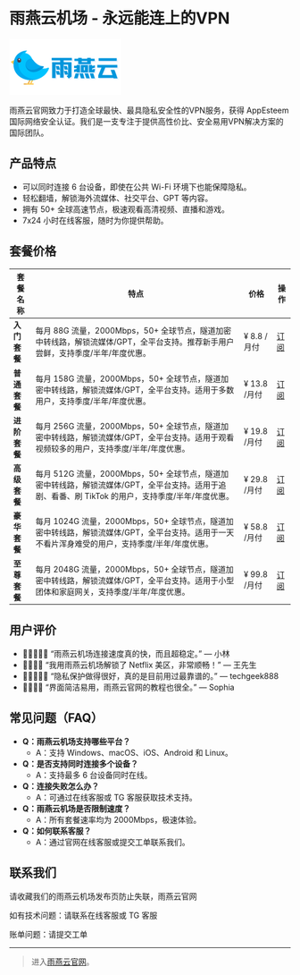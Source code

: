 # 雨燕云机场 - 永远能连上的VPN

![雨燕云机场 Logo](yuyan.webp)

雨燕云官网致力于打造全球最快、最具隐私安全性的VPN服务，获得 AppEsteem 国际网络安全认证。我们是一支专注于提供高性价比、安全易用VPN解决方案的国际团队。

## 产品特点

- 可以同时连接 6 台设备，即使在公共 Wi-Fi 环境下也能保障隐私。
- 轻松翻墙，解锁海外流媒体、社交平台、GPT 等内容。
- 拥有 50+ 全球高速节点，极速观看高清视频、直播和游戏。
- 7x24 小时在线客服，随时为你提供帮助。

## 套餐价格

| 套餐名称 | 特点 | 价格 | 操作 |
| --- | --- | --- | --- |
| **入门套餐** | 每月 88G 流量，2000Mbps，50+ 全球节点，隧道加密中转线路，解锁流媒体/GPT，全平台支持。推荐新手用户尝鲜，支持季度/半年/年度优惠。 | ¥ 8.8 /月付 | [订阅](#) |
| **普通套餐** | 每月 158G 流量，2000Mbps，50+ 全球节点，隧道加密中转线路，解锁流媒体/GPT，全平台支持。适用于多数用户，支持季度/半年/年度优惠。 | ¥ 13.8 /月付 | [订阅](#) |
| **进阶套餐** | 每月 256G 流量，2000Mbps，50+ 全球节点，隧道加密中转线路，解锁流媒体/GPT，全平台支持。适用于观看视频较多的用户，支持季度/半年/年度优惠。 | ¥ 19.8 /月付 | [订阅](#) |
| **高级套餐** | 每月 512G 流量，2000Mbps，50+ 全球节点，隧道加密中转线路，解锁流媒体/GPT，全平台支持。适用于追剧、看番、刷 TikTok 的用户，支持季度/半年/年度优惠。 | ¥ 29.8 /月付 | [订阅](#) |
| **豪华套餐** | 每月 1024G 流量，2000Mbps，50+ 全球节点，隧道加密中转线路，解锁流媒体/GPT，全平台支持。适用于一天不看片浑身难受的用户，支持季度/半年/年度优惠。 | ¥ 58.8 /月付 | [订阅](#) |
| **至尊套餐** | 每月 2048G 流量，2000Mbps，50+ 全球节点，隧道加密中转线路，解锁流媒体/GPT，全平台支持。适用于小型团体和家庭网关，支持季度/半年/年度优惠。 | ¥ 99.8 /月付 | [订阅](#) |

## 用户评价

- 🌟🌟🌟🌟🌟 “雨燕云机场连接速度真的快，而且超稳定。” — 小林
- 🌟🌟🌟🌟 “我用雨燕云机场解锁了 Netflix 美区，非常顺畅！” — 王先生
- 🌟🌟🌟🌟🌟 “隐私保护做得很好，真的是目前用过最靠谱的。” — techgeek888
- 🌟🌟🌟🌟 “界面简洁易用，雨燕云官网的教程也很全。” — Sophia

## 常见问题（FAQ）

- **Q：雨燕云机场支持哪些平台？**
  - A：支持 Windows、macOS、iOS、Android 和 Linux。
- **Q：是否支持同时连接多个设备？**
  - A：支持最多 6 台设备同时在线。
- **Q：连接失败怎么办？**
  - A：可通过在线客服或 TG 客服获取技术支持。
- **Q：雨燕云机场是否限制速度？**
  - A：所有套餐速率均为 2000Mbps，极速体验。
- **Q：如何联系客服？**
  - A：通过官网在线客服或提交工单联系我们。

## 联系我们

请收藏我们的雨燕云机场发布页防止失联，雨燕云官网

如有技术问题：请联系在线客服或 TG 客服

账单问题：请提交工单

----
> 进入[雨燕云官网](https://jump.p6p.net/298)。
